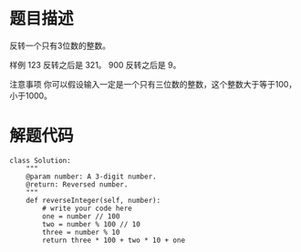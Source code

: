 # 题目描述
反转一个只有3位数的整数。

样例
123 反转之后是 321。
900 反转之后是 9。

注意事项
你可以假设输入一定是一个只有三位数的整数，这个整数大于等于100，小于1000。

# 解题代码
```
class Solution:
    """
    @param number: A 3-digit number.
    @return: Reversed number.
    """
    def reverseInteger(self, number):
        # write your code here
        one = number // 100
        two = number % 100 // 10
        three = number % 10
        return three * 100 + two * 10 + one

```